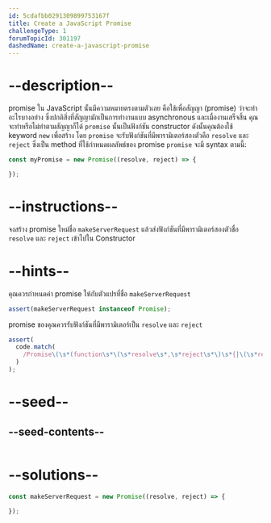 ```yaml
---
id: 5cdafbb0291309899753167f
title: Create a JavaScript Promise
challengeType: 1
forumTopicId: 301197
dashedName: create-a-javascript-promise
---
```


# --description--

promise ใน JavaScript นั้นมีความหมายตรงตามตัวเลย คือใช้เพื่อสัญญา (promise) ว่าจะทำอะไรบางอย่าง ซึ่งปกติสิ่งที่สัญญามักเป็นการทำงานแบบ asynchronous และเมื่องานเสร็จสิ้น คุณจะทำหรือไม่ทำตามสัญญาก็ได้ 
`promise` นั้นเป็นฟังก์ชัน constructor ดังนั้นคุณต้องใช้ keyword `new` เพื่อสร้าง โดย `promise` จะรับฟังก์ชันที่มีพารามิเตอร์สองตัวคือ `resolve` และ `reject` ซึ่งเป็น method ที่ใช้กำหนดผลลัพธ์ของ promise 
`promise` จะมี syntax ตามนี้:


```js
const myPromise = new Promise((resolve, reject) => {

});
```

# --instructions--

จงสร้าง promise ใหม่ชื่อ `makeServerRequest` แล้วส่งฟังก์ชันที่มีพารามิเตอร์สองตัวชื่อ `resolve` และ `reject` เข้าไปใน Constructor



# --hints--

คุณควรกำหนดค่า promise ให้กับตัวแปรที่ชื่อ `makeServerRequest`

```js
assert(makeServerRequest instanceof Promise);
```

promise ของคุณควรรับฟังก์ชันที่มีพารามิเตอร์เป็น `resolve` และ `reject`    

```js
assert(
  code.match(
    /Promise\(\s*(function\s*\(\s*resolve\s*,\s*reject\s*\)\s*{|\(\s*resolve\s*,\s*reject\s*\)\s*=>\s*{)[^}]*}/g
  )
);
```

# --seed--

## --seed-contents--

```js

```

# --solutions--

```js
const makeServerRequest = new Promise((resolve, reject) => {

});
```
